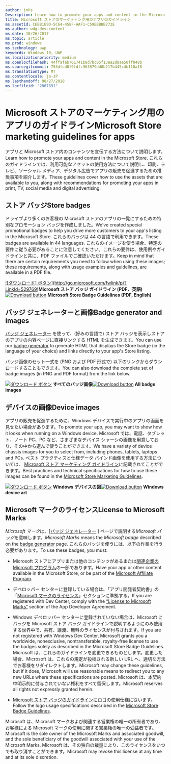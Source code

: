 ```yaml
---
author: jnHs
Description: Learn how to promote your apps and content in the Microsoft Store. These guidelines cover how to use the assets that are available to you, along with recommendations for promoting your apps in print, TV, social media and digital advertising.
title: Microsoft ストアのマーケティング用のアプリのガイドライン
ms.assetid: CEB81E9D-5C64-458F-AAF1-C59BBBBB272E
ms.author: wdg-dev-content
ms.date: 10/26/2017
ms.topic: article
ms.prod: windows
ms.technology: uwp
keywords: Windows 10, UWP
ms.localizationpriority: medium
ms.openlocfilehash: 44ffafab761741b8d7bc05f13ea2d8ae50ff048b
ms.sourcegitcommit: 753dfcd0f9fdfc963579dd0b217b445c4b110a18
ms.translationtype: MT
ms.contentlocale: ja-JP
ms.lasthandoff: 08/27/2018
ms.locfileid: "2867891"
---
```

# <a name="microsoft-store-marketing-guidelines-for-apps"></a><span data-ttu-id="3a667-103">Microsoft ストアのマーケティング用のアプリのガイドライン</span><span class="sxs-lookup"><span data-stu-id="3a667-103">Microsoft Store marketing guidelines for apps</span></span>

<span data-ttu-id="3a667-104">アプリと Microsoft ストア内のコンテンツを宣伝する方法について説明します。</span><span class="sxs-lookup"><span data-stu-id="3a667-104">Learn how to promote your apps and content in the Microsoft Store.</span></span> <span data-ttu-id="3a667-105">これらのガイドラインでは、利用可能なアセットの使用方法について説明し、印刷、テレビ、ソーシャル メディア、デジタル広告でアプリの販売を促進するための推奨事項を紹介します。</span><span class="sxs-lookup"><span data-stu-id="3a667-105">These guidelines cover how to use the assets that are available to you, along with recommendations for promoting your apps in print, TV, social media and digital advertising.</span></span>

## <a name="store-badges"></a><span data-ttu-id="3a667-106">ストア バッジ</span><span class="sxs-lookup"><span data-stu-id="3a667-106">Store badges</span></span>

<span data-ttu-id="3a667-107">ドライブより多くのお客様の Microsoft ストアのアプリの一覧にするための特別なプロモーション バッジを作成しました。</span><span class="sxs-lookup"><span data-stu-id="3a667-107">We’ve created special promotional badges to help you drive more customers to your app's listing in the Microsoft Store.</span></span> <span data-ttu-id="3a667-108">これらのバッジは 44 の言語で利用できます。</span><span class="sxs-lookup"><span data-stu-id="3a667-108">These badges are available in 44 languages.</span></span> <span data-ttu-id="3a667-109">これらのイメージを使う場合、特定の要件に従う必要があることに注意してください。これらの要件は、使用例やガイドラインと共に、PDF ファイルでご確認いただけます。</span><span class="sxs-lookup"><span data-stu-id="3a667-109">Keep in mind that there are certain requirements you need to follow when using these images; these requirements, along with usage examples and guidelines, are available in a PDF file.</span></span>

<span data-ttu-id="3a667-110">[![ダウンロード] ボタン](images/downloadbutton.png)](http://go.microsoft.com/fwlink/p/?LinkId=529769)**Microsoft ストア バッジ ガイドライン (PDF、英語)**</span><span class="sxs-lookup"><span data-stu-id="3a667-110">[![Download button](images/downloadbutton.png)](http://go.microsoft.com/fwlink/p/?LinkId=529769) **Microsoft Store Badge Guidelines (PDF, English)**</span></span>


## <a name="badge-generator-and-images"></a><span data-ttu-id="3a667-111">バッジ ジェネレーターと画像</span><span class="sxs-lookup"><span data-stu-id="3a667-111">Badge generator and images</span></span>

<span data-ttu-id="3a667-112">[バッジ ジェネレーター](http://go.microsoft.com/fwlink/p/?LinkID=534236) を使って、(好みの言語で) ストア バッジを表示しストアのアプリの内容ページに直接リンクする HTML を生成できます。</span><span class="sxs-lookup"><span data-stu-id="3a667-112">You can use our [badge generator](http://go.microsoft.com/fwlink/p/?LinkID=534236) to generate HTML that displays the Store badge (in the language of your choice) and links directly to your app's Store listing.</span></span>

<span data-ttu-id="3a667-113">バッジ画像のセット一式を (PNG および PDF 形式で) 以下のリンクからダウンロードすることもできます。</span><span class="sxs-lookup"><span data-stu-id="3a667-113">You can also download the complete set of badge images (in PNG and PDF format) from the link below.</span></span>

<span data-ttu-id="3a667-114">[![ダウンロード ボタン](images/downloadbutton.png)](http://go.microsoft.com/fwlink/p/?LinkId=529771) **すべてのバッジ画像**</span><span class="sxs-lookup"><span data-stu-id="3a667-114">[![Download button](images/downloadbutton.png)](http://go.microsoft.com/fwlink/p/?LinkId=529771) **All badge images**</span></span>


## <a name="device-images"></a><span data-ttu-id="3a667-115">デバイスの画像</span><span class="sxs-lookup"><span data-stu-id="3a667-115">Device images</span></span>

<span data-ttu-id="3a667-116">アプリの販売を促進するために、Windows デバイスで実行中のアプリの画面を見せたい場合があります。</span><span class="sxs-lookup"><span data-stu-id="3a667-116">To promote your app, you may want to show how it looks when running on a Windows device.</span></span> <span data-ttu-id="3a667-117">Microsoft では、電話、タブレット、ノート PC、PC など、さまざまなデバイス シャーシの画像を用意しており、その中から選んで使うことができます。</span><span class="sxs-lookup"><span data-stu-id="3a667-117">We have a variety of device chassis images for you to select from, including phones, tablets, laptops and PCs.</span></span> <span data-ttu-id="3a667-118">ベスト プラクティスと仕様データ バインド画像を使用する方法については、 [Microsoft ストア マーケティング ガイドライン](http://go.microsoft.com/fwlink/p/?LinkId=529769)に記載されてことができます。</span><span class="sxs-lookup"><span data-stu-id="3a667-118">Best practices and technical specifications for how to use these images can be found in the [Microsoft Store Marketing Guidelines](http://go.microsoft.com/fwlink/p/?LinkId=529769).</span></span>

<span data-ttu-id="3a667-119">[![ダウンロード ボタン](images/downloadbutton.png)](https://go.microsoft.com/fwlink/p/?LinkId=533057) **Windows デバイスの図**</span><span class="sxs-lookup"><span data-stu-id="3a667-119">[![Download button](images/downloadbutton.png)](https://go.microsoft.com/fwlink/p/?LinkId=533057) **Windows device art**</span></span>

## <a name="license-to-microsoft-marks"></a><span data-ttu-id="3a667-120">Microsoft マークのライセンス</span><span class="sxs-lookup"><span data-stu-id="3a667-120">License to Microsoft Marks</span></span>

<span data-ttu-id="3a667-121">*Microsoft マーク*は、[[バッジ ジェネレーター](http://go.microsoft.com/fwlink/p/?LinkID=534236) ] ページで説明する*Microsoft バッジ*を意味します。</span><span class="sxs-lookup"><span data-stu-id="3a667-121">*Microsoft Marks* means the *Microsoft badge* described on the [badge generator](http://go.microsoft.com/fwlink/p/?LinkID=534236) page.</span></span> <span data-ttu-id="3a667-122">これらのバッジを使うには、以下の作業を行う必要があります。</span><span class="sxs-lookup"><span data-stu-id="3a667-122">To use these badges, you must:</span></span>

-   <span data-ttu-id="3a667-123">Microsoft ストアにアプリまたは他のコンテンツがあるまたは[関連企業の Microsoft プログラム](http://go.microsoft.com/fwlink/p/?LinkId=624463)の一部であります。</span><span class="sxs-lookup"><span data-stu-id="3a667-123">Have your app or other content available in the Microsoft Store, or be part of the [Microsoft Affiliate Program](http://go.microsoft.com/fwlink/p/?LinkId=624463).</span></span>

-   <span data-ttu-id="3a667-124">デベロッパー センターに登録している場合は、「アプリ開発者契約書」の「[Microsoft マークのライセンス](https://docs.microsoft.com/legal/windows/agreements/app-developer-agreement#license_to_mark)」セクションに準拠する。</span><span class="sxs-lookup"><span data-stu-id="3a667-124">If you are registered with Dev Center, comply with the [“License to Microsoft Marks”](https://docs.microsoft.com/legal/windows/agreements/app-developer-agreement#license_to_mark) section of the App Developer Agreement.</span></span>

-   <span data-ttu-id="3a667-125">Windows デベロッパー センターに登録されていない場合は、Microsoft にバッジを Microsoft ストア バッジ ガイドラインで説明するようにのみ使用する世界中で、共有、譲渡、無料のライセンスが付与されます。</span><span class="sxs-lookup"><span data-stu-id="3a667-125">If you are not registered with Windows Dev Center, Microsoft grants you a worldwide, nonexclusive, nontransferable, royalty-free license to use the badges solely as described in the Microsoft Store Badge Guidelines.</span></span> <span data-ttu-id="3a667-126">Microsoft は、これらのガイドラインを変更できるものとします。変更した場合、Microsoft は、これらの規定が投稿される新しい URL へ、適切な方法でお客様をリダイレクトします。</span><span class="sxs-lookup"><span data-stu-id="3a667-126">Microsoft may change these guidelines, but if it does, Microsoft will use reasonable means to redirect you to any new URLs where these specifications are posted.</span></span> <span data-ttu-id="3a667-127">Microsoft は、本契約中明示的に付与されていない権利をすべて留保します。</span><span class="sxs-lookup"><span data-stu-id="3a667-127">Microsoft reserves all rights not expressly granted herein.</span></span>

-   <span data-ttu-id="3a667-128">[Microsoft ストア バッジのガイドライン](http://go.microsoft.com/fwlink/p/?LinkId=529769)にロゴの使用仕様に従います。</span><span class="sxs-lookup"><span data-stu-id="3a667-128">Follow the logo usage specifications described in the [Microsoft Store Badge Guidelines](http://go.microsoft.com/fwlink/p/?LinkId=529769).</span></span>

<span data-ttu-id="3a667-129">Microsoft は、Microsoft マークおよび関連する営業権の唯一の所有者であり、お客様による Microsoft マークの使用に関する営業権の唯一の受益者です。</span><span class="sxs-lookup"><span data-stu-id="3a667-129">Microsoft is the sole owner of the Microsoft Marks and associated goodwill, and the sole beneficiary of the goodwill associated with your use of the Microsoft Marks.</span></span> <span data-ttu-id="3a667-130">Microsoft は、その独自の裁量により、このライセンスをいつでも取り消すことができます。</span><span class="sxs-lookup"><span data-stu-id="3a667-130">Microsoft may revoke this license at any time and at its sole discretion.</span></span>

 

 





